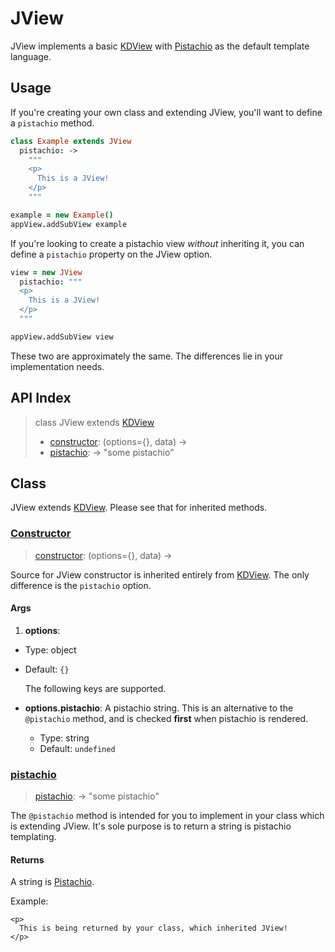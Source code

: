 
# JView

JView implements a basic [KDView](./kdview.md) with [Pistachio][0] as the 
default template language.

## Usage

If you're creating your own class and extending JView, you'll want to define a 
`pistachio` method.

```coffee
class Example extends JView
  pistachio: ->
    """
    <p>
      This is a JView!
    </p>
    """

example = new Example()
appView.addSubView example
```

If you're looking to create a pistachio view *without* inheriting it, you can 
define a `pistachio` property on the JView option.

```coffee
view = new JView
  pistachio: """
  <p>
    This is a JView!
  </p>
  """

appView.addSubView view
```

These two are approximately the same. The differences lie in your 
implementation needs.

## API Index

> class JView extends [KDView][kdview]
> - [constructor](#constructor): (options={}, data) ->
> - [pistachio](#pistachio): -> "some pistachio"

## Class

JView extends [KDView](./kdview.md). Please see that for inherited methods.

### [Constructor](https://github.com/koding/kd/blob/master/src/core/jview.coffee#L3)
> [constructor](#constructor): (options={}, data) ->

Source for JView constructor is inherited entirely from [KDView][kdview].  The 
only difference is the `pistachio` option.

#### Args

1. **options**:
  - Type: object
  - Default: `{}`

    The following keys are supported.

  - **options.pistachio**: A pistachio string. This is an alternative to the 
    `@pistachio` method, and is checked **first** when pistachio is rendered.
    - Type: string
    - Default: `undefined`

### [pistachio](https://github.com/koding/kd/blob/master/src/core/jview.coffee#L14)
> [pistachio](#pistachio): -> "some pistachio"

The `@pistachio` method is intended for you to implement in your class which is 
extending JView. It's sole purpose is to return a string is pistachio 
templating. 

#### Returns

A string is [Pistachio][0].

Example:

```pistachio
<p>
  This is being returned by your class, which inherited JView!
</p>
```




[0]: https://github.com/phidelta/pistachio
[kdview]: ./kdview.md
